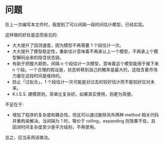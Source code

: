 # 问题

在上一次编写本文件时，我提到了可以间隔一段时间估计模型，已经实现。

这样做的好处是显而易见的:

- 大大提升了回测速度，因为模型不再需要 1 个段估计一次。
- 大大提升了模型稳定性，重新估计意味着不再承认上一个模型，不再承上个模型解码出来的隐含状态链。
- 有助于把握大趋势。间隔 n 个段估计一次模型，意味着这个模型能用于接下来 n 个段。一个合理的假设是，状态转移到自己的概率是最大的，这隐含着市场力量在这段时间是维持的。
- 防止「过拟合」，1 个段估计一次可能是对过去的较好估计而不能较好应对未来。
- K.I.S.S. 建模原则，简单比复杂好。如果真实使用，则更为简便。

不足在于:

- 增加了程序的复杂度和耦合性。但这可以通过删除另外两种 method 相关代码并重构来解决。当间隔为 1 时，等价于 rolling，expanding 则效果不佳，且回测时间复杂度至少是平方级别，不再使用。

总之，应当采用该做法。